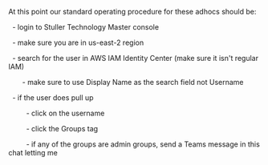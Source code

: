 At this point our standard operating procedure for these adhocs should be:

  - login to Stuller Technology Master console

  - make sure you are in us-east-2 region

  - search for the user in AWS IAM Identity Center (make sure it isn't regular IAM)

       - make sure to use Display Name as the search field not Username

  - if the user does pull up

         - click on the username

         - click the Groups tag

         - if any of the groups are admin groups, send a Teams message in this chat letting me